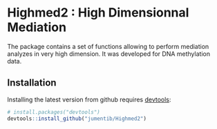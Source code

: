 # Highmed2 : High Dimensionnal Mediation

The package contains a set of functions allowing to perform mediation analyzes in very high dimension. It was developed for DNA methylation data.

## Installation

Installing the latest version from github requires [devtools](https://github.com/hadley/devtools):
```R
# install.packages("devtools")
devtools::install_github("jumentib/Highmed2")
```

